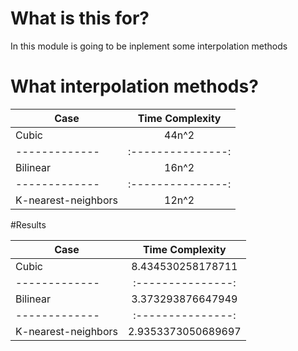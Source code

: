 # What is this for?
In this module is going to be inplement some interpolation methods

# What interpolation methods?

| Case          | Time Complexity |
| ------------- |:---------------:|
| Cubic      |      44n^2   |
| ------------- |:---------------:|
| Bilinear        | 16n^2          |
| ------------- |:---------------:|
| K-nearest-neighbors        | 12n^2          |


#Results 


| Case          | Time Complexity |
| ------------- |:---------------:|
| Cubic      |      8.434530258178711  |
| ------------- |:---------------:|
| Bilinear        | 3.373293876647949       |
| ------------- |:---------------:|
| K-nearest-neighbors        | 2.9353373050689697          |


